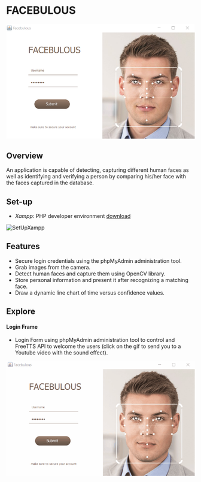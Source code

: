 # FACEBULOUS


![facebulous](https://github.com/jtrinh21/FACEBULOUS/blob/master/src/images/Screenshot%20(2).png)


## Overview

An application is capable of detecting, capturing different human faces as well as identifying and verifying a person by comparing his/her face with the faces captured in the database.

## Set-up

* *Xampp*: PHP developer environment [download](https://www.apachefriends.org/index.html)

![SetUpXampp](https://github.com/jtrinh21/HotelBookingSystem/blob/master/build/classes/Image/SetupXampp.gif)

## Features

* Secure login credentials using the phpMyAdmin administration tool.
* Grab images from the camera.
* Detect human faces and capture them using OpenCV library.
* Store personal information and present it after recognizing a matching face.
* Draw a dynamic line chart of time versus confidence values.


## Explore

#### Login Frame
* Login Form using phpMyAdmin administration tool to control and FreeTTS API to welcome the users (click on the gif to send you to a Youtube video with the sound effect).

 [![image](https://github.com/jtrinh21/FACEBULOUS/blob/master/gif/LoginForm.gif)](https://www.youtube.com/watch?v=d8h5IL9N3pE&feature=youtu.be)
